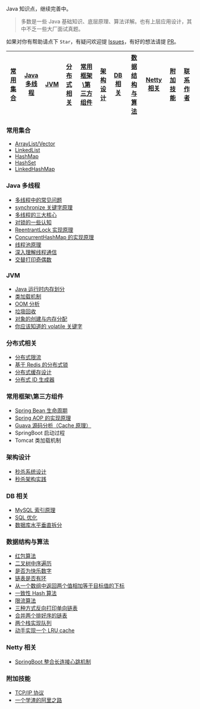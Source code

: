 Java 知识点，继续完善中。

> 多数是一些 Java 基础知识、底层原理、算法详解。也有上层应用设计，其中不乏一些大厂面试真题。


如果对你有帮助请点下 `Star`，有疑问欢迎提 [Issues](https://github.com/jasonadu/Java-Interview/issues)，有好的想法请提 [PR](https://github.com/jasonadu/Java-Interview/pulls)。


[常用集合](https://github.com/jasonadu/Java-Interview/blob/master/README.md#%E5%B8%B8%E7%94%A8%E9%9B%86%E5%90%88) | [Java 多线程](https://github.com/jasonadu/Java-Interview/blob/master/README.md#java-%E5%A4%9A%E7%BA%BF%E7%A8%8B) | [JVM](https://github.com/jasonadu/Java-Interview/blob/master/README.md#jvm) | [分布式相关](https://github.com/jasonadu/Java-Interview/blob/master/README.md#%E5%88%86%E5%B8%83%E5%BC%8F%E7%9B%B8%E5%85%B3) |[常用框架\第三方组件](https://github.com/jasonadu/Java-Interview/blob/master/README.md#%E5%B8%B8%E7%94%A8%E6%A1%86%E6%9E%B6%E7%AC%AC%E4%B8%89%E6%96%B9%E7%BB%84%E4%BB%B6)|[架构设计](https://github.com/jasonadu/Java-Interview/blob/master/README.md#%E6%9E%B6%E6%9E%84%E8%AE%BE%E8%AE%A1)|[DB 相关](https://github.com/jasonadu/Java-Interview/blob/master/README.md#db-%E7%9B%B8%E5%85%B3)|[数据结构与算法](https://github.com/jasonadu/Java-Interview/blob/master/README.md#%E6%95%B0%E6%8D%AE%E7%BB%93%E6%9E%84%E4%B8%8E%E7%AE%97%E6%B3%95)|[Netty 相关](https://github.com/jasonadu/Java-Interview#netty-%E7%9B%B8%E5%85%B3)|[附加技能](https://github.com/jasonadu/Java-Interview/blob/master/README.md#%E9%99%84%E5%8A%A0%E6%8A%80%E8%83%BD)|[联系作者](https://github.com/jasonadu/Java-Interview#%E8%81%94%E7%B3%BB%E4%BD%9C%E8%80%85)
---- | --- | --- | ---| ---| ---| ---| ---| ---|---|---



### 常用集合
- [ArrayList/Vector](https://github.com/jasonadu/Java-Interview/blob/master/MD/ArrayList.md)
- [LinkedList](https://github.com/jasonadu/Java-Interview/blob/master/MD/LinkedList.md)
- [HashMap](https://github.com/jasonadu/Java-Interview/blob/master/MD/HashMap.md)
- [HashSet](https://github.com/jasonadu/Java-Interview/blob/master/MD/collection/HashSet.md)
- [LinkedHashMap](https://github.com/jasonadu/Java-Interview/blob/master/MD/collection/LinkedHashMap.md)

### Java 多线程
- [多线程中的常见问题](https://github.com/jasonadu/Java-Interview/blob/master/MD/Thread-common-problem.md)
- [synchronize 关键字原理](https://github.com/jasonadu/Java-Interview/blob/master/MD/Synchronize.md)
- [多线程的三大核心](https://github.com/jasonadu/Java-Interview/blob/master/MD/Threadcore.md)
- [对锁的一些认知](https://github.com/jasonadu/Java-Interview/blob/master/MD/Java-lock.md)
- [ReentrantLock 实现原理 ](https://github.com/jasonadu/Java-Interview/blob/master/MD/ReentrantLock.md)
- [ConcurrentHashMap 的实现原理](https://github.com/jasonadu/Java-Interview/blob/master/MD/ConcurrentHashMap.md)
- [线程池原理](https://github.com/jasonadu/Java-Interview/blob/master/MD/ThreadPoolExecutor.md)
- [深入理解线程通信](https://github.com/jasonadu/Java-Interview/blob/master/MD/concurrent/thread-communication.md)
- [交替打印奇偶数](https://github.com/jasonadu/Java-Interview/blob/master/src/main/java/com/crossoverjie/actual/TwoThread.java)

### JVM
- [Java 运行时内存划分](https://github.com/jasonadu/Java-Interview/blob/master/MD/MemoryAllocation.md)
-  [类加载机制](https://github.com/jasonadu/Java-Interview/blob/master/MD/ClassLoad.md)
-  [OOM 分析](https://github.com/jasonadu/Java-Interview/blob/master/MD/OOM-analysis.md)
- [垃圾回收](https://github.com/jasonadu/Java-Interview/blob/master/MD/GarbageCollection.md)
- [对象的创建与内存分配](https://github.com/jasonadu/Java-Interview/blob/master/MD/newObject.md)
- [你应该知道的 volatile 关键字](https://github.com/jasonadu/Java-Interview/blob/master/MD/concurrent/volatile.md)

### 分布式相关

- [分布式限流](http://crossoverjie.top/2018/04/28/sbc/sbc7-Distributed-Limit/)
- [基于 Redis 的分布式锁](http://crossoverjie.top/2018/03/29/distributed-lock/distributed-lock-redis/)
- [分布式缓存设计](https://github.com/jasonadu/Java-Interview/blob/master/MD/Cache-design.md)
- [分布式 ID 生成器](https://github.com/jasonadu/Java-Interview/blob/master/MD/ID-generator.md)

### 常用框架\第三方组件

- [Spring Bean 生命周期](https://github.com/jasonadu/Java-Interview/blob/master/MD/spring/spring-bean-lifecycle.md)
- [Spring AOP 的实现原理](https://github.com/jasonadu/Java-Interview/blob/master/MD/SpringAOP.md) 
- [Guava 源码分析（Cache 原理）](https://crossoverjie.top/2018/06/13/guava/guava-cache/)
- SpringBoot 启动过程
- Tomcat 类加载机制


### 架构设计
- [秒杀系统设计](https://github.com/jasonadu/Java-Interview/blob/master/MD/Spike.md)
- [秒杀架构实践](http://crossoverjie.top/2018/05/07/ssm/SSM18-seconds-kill/)

### DB 相关

- [MySQL 索引原理](https://github.com/jasonadu/Java-Interview/blob/master/MD/MySQL-Index.md)
- [SQL 优化](https://github.com/jasonadu/Java-Interview/blob/master/MD/SQL-optimization.md)
- [数据库水平垂直拆分](https://github.com/jasonadu/Java-Interview/blob/master/MD/DB-split.md)

### 数据结构与算法
- [红包算法](https://github.com/jasonadu/Java-Interview/blob/master/src/main/java/com/crossoverjie/red/RedPacket.java)
- [二叉树中序遍历](https://github.com/jasonadu/Java-Interview/blob/master/src/main/java/com/crossoverjie/algorithm/BinaryNode.java#L76-L101)
- [是否为快乐数字](https://github.com/jasonadu/Java-Interview/blob/master/src/main/java/com/crossoverjie/algorithm/HappyNum.java#L38-L55)
- [链表是否有环](https://github.com/jasonadu/Java-Interview/blob/master/src/main/java/com/crossoverjie/algorithm/LinkLoop.java#L32-L59)
- [从一个数组中返回两个值相加等于目标值的下标](https://github.com/jasonadu/Java-Interview/blob/master/src/main/java/com/crossoverjie/algorithm/TwoSum.java#L38-L59)
- [一致性 Hash 算法](https://github.com/jasonadu/Java-Interview/blob/master/MD/Consistent-Hash.md)
- [限流算法](https://github.com/jasonadu/Java-Interview/blob/master/MD/Limiting.md)
- [三种方式反向打印单向链表](https://github.com/jasonadu/Java-Interview/blob/master/src/main/java/com/crossoverjie/algorithm/ReverseNode.java)
- [合并两个排好序的链表](https://github.com/jasonadu/Java-Interview/blob/master/src/main/java/com/crossoverjie/algorithm/MergeTwoSortedLists.java)
- [两个栈实现队列](https://github.com/jasonadu/Java-Interview/blob/master/src/main/java/com/crossoverjie/algorithm/TwoStackQueue.java)
- [动手实现一个 LRU cache](http://crossoverjie.top/2018/04/07/algorithm/LRU-cache/)

### Netty 相关
- [SpringBoot 整合长连接心跳机制](https://crossoverjie.top/2018/05/24/netty/Netty(1)TCP-Heartbeat/)

### 附加技能

- [TCP/IP 协议](https://github.com/jasonadu/Java-Interview/blob/master/MD/TCP%3AIP.md)
- [一个学渣的阿里之路](https://crossoverjie.top/2018/06/21/personal/Interview-experience/)

